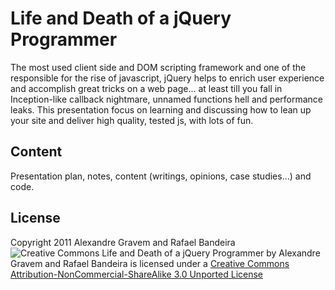 Life and Death of a jQuery Programmer
=====================================

The most used client side and DOM scripting framework and one of the responsible for the rise of javascript, jQuery helps to enrich user experience and accomplish great tricks on a web page... at least till you fall in Inception-like callback nightmare, unnamed functions hell and performance leaks. This presentation focus on learning and discussing how to lean up your site and deliver high quality, tested js, with lots of fun.

Content
-------
Presentation plan, notes, content (writings, opinions, case studies...) and code.

License
-------
Copyright 2011 Alexandre Gravem and Rafael Bandeira
![Creative Commons](http://i.creativecommons.org/l/by-nc-sa/3.0/88x31.png)
Life and Death of a jQuery Programmer by Alexandre Gravem and Rafael Bandeira is licensed under a [Creative Commons Attribution-NonCommercial-ShareAlike 3.0 Unported License][1]

[1]:http://creativecommons.org/licenses/by-nc-sa/3.0/

